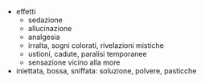 - effetti
	- sedazione
	- allucinazione
	- analgesia
	- irralta, sogni colorati, rivelazioni mistiche
	- ustioni, cadute, paralisi temporanee
	- sensazione vicino alla more
- iniettata, bossa, sniffata: soluzione, polvere, pasticche